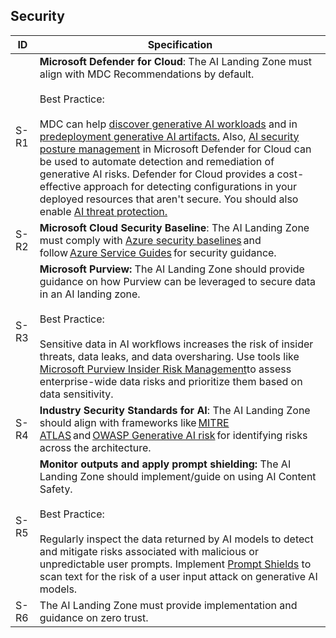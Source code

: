 ## Security

| ID    | Specification |
|-------|--------------|
|  S-R1  | **Microsoft Defender for Cloud**: The AI Landing Zone must align with MDC Recommendations by default. <br><br>Best Practice:<br><br> MDC can help [discover generative AI workloads](https://learn.microsoft.com/azure/defender-for-cloud/identify-ai-workload-model) and in [predeployment generative AI artifacts.](https://learn.microsoft.com/azure/defender-for-cloud/explore-ai-risk) Also, [AI security posture management](https://learn.microsoft.com/azure/defender-for-cloud/ai-security-posture) in Microsoft Defender for Cloud can be used to automate detection and remediation of generative AI risks. Defender for Cloud provides a cost-effective approach for detecting configurations in your deployed resources that aren't secure. You should also enable [AI threat protection.](https://learn.microsoft.com/azure/defender-for-cloud/ai-threat-protection)|
|  S-R2  | **Microsoft Cloud Security Baseline**: The AI Landing Zone must comply with [Azure security baselines](https://learn.microsoft.com/security/benchmark/azure/security-baselines-overview) and follow [Azure Service Guides](https://learn.microsoft.com/azure/well-architected/service-guides/?product=popular) for security guidance.|
|  S-R3  | **Microsoft Purview:** The AI Landing Zone should provide guidance on how Purview can be leveraged to secure data in an AI landing zone.<br><br>Best Practice:<br><br> Sensitive data in AI workflows increases the risk of insider threats, data leaks, and data oversharing. Use tools like [Microsoft Purview Insider Risk Management](https://learn.microsoft.com/purview/insider-risk-management)to assess enterprise-wide data risks and prioritize them based on data sensitivity. |
|  S-R4  | **Industry Security Standards for AI**: The AI Landing Zone should align with frameworks like [MITRE ATLAS](https://atlas.mitre.org/) and [OWASP Generative AI risk](https://genai.owasp.org/) for identifying risks across the architecture. |
|  S-R5  | **Monitor outputs and apply prompt shielding:** The AI Landing Zone should implement/guide on using AI Content Safety. <br><br>Best Practice:<br><br>Regularly inspect the data returned by AI models to detect and mitigate risks associated with malicious or unpredictable user prompts. Implement [Prompt Shields](https://learn.microsoft.com/azure/ai-services/content-safety/concepts/jailbreak-detection) to scan text for the risk of a user input attack on generative AI models. |
|  S-R6  | The AI Landing Zone must provide implementation and guidance on zero trust. |
